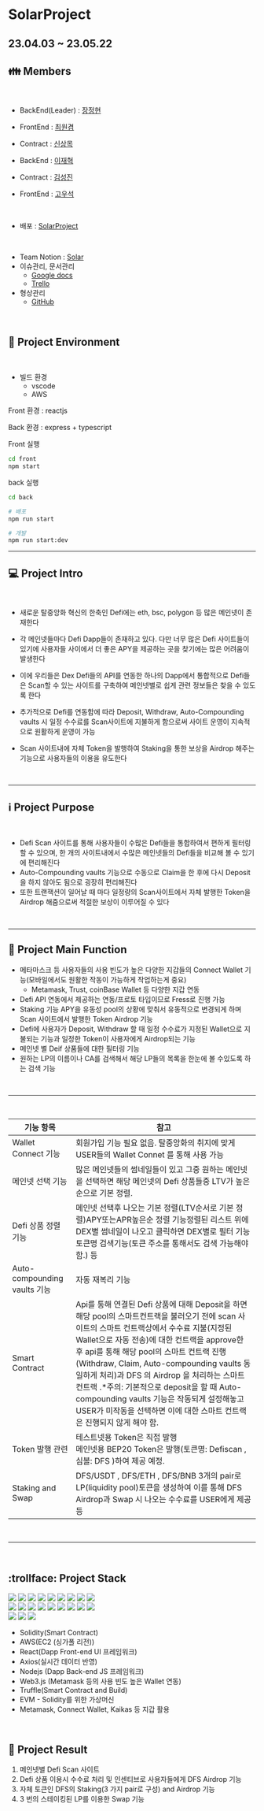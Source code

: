 # SolarProject

## **23.04.03 ~ 23.05.22**

## :family: Members

<br>

- BackEnd(Leader) : [장정현](https://github.com/JJeonghyun)

- FrontEnd : [최원겸](https://github.com/HGWA333)

- Contract : [신상목](https://github.com/pippen11)

- BackEnd : [이재혁](https://github.com/LeeJaeHyekk)

- Contract : [김성진](https://github.com/rainbow96bear)

- FrontEnd : [고우석](https://github.com/Koh-U-Seok)

<br>

- 배포 : [SolarProject](http://solar.jaeko.block7.errorcode.help)

<br>

- Team Notion : [Solar](https://cubic-lute-8d9.notion.site/Solar-Project-0c507701ffb94eaaa6cfee118dca2dee)
- 이슈관리, 문서관리
  - [Google docs](https://drive.google.com/drive/folders/1b9ufoZdiu1xlUCZL6r3i2ogg93BuYYNQ)
  - [Trello](https://trello.com/b/jLBc46G8/team-project)
- 형상관리
  - [GitHub](https://github.com/JJeonghyun/SolarProject)

<br>

## :floppy_disk: Project Environment

<br>

- 빌드 환경
  - vscode
  - AWS

Front 환경 : reactjs

Back 환경 : express + typescript

Front 실행

```bash
cd front
npm start
```

back 실행

```bash
cd back

# 배포
npm run start

# 개발
npm run start:dev
```

---

## :computer: Project Intro

<br>

- 새로운 탈중앙화 혁신의 한축인 Defi에는 eth, bsc, polygon 등 많은 메인넷이 존재한다
- 각 메인넷들마다 Defi Dapp들이 존재하고 있다. 다만 너무 많은 Defi 사이트들이 있기에 사용자들 사이에서 더 좋은 APY을 제공하는 곳을 찾기에는 많은 어려움이 발생한다
- 이에 우리들은 Dex Defi들의 API를 연동한 하나의 Dapp에서 통합적으로 Defi들은 Scan할 수 있는 사이트를 구축하여 메인넷별로 쉽게 관련 정보들은 찾을 수 있도록 한다
- 추가적으로 Defi를 연동함에 따라 Deposit, Withdraw, Auto-Compounding vaults 시 일정 수수료를 Scan사이트에 지불하게 함으로써 사이트 운영이 지속적으로 원활하게 운영이 가능

- Scan 사이트내에 자체 Token을 발행하여 Staking을 통한 보상을 Airdrop 해주는 기능으로 사용자들의 이용을 유도한다

 <br>

---

## :information_source: Project Purpose

<br>

- Defi Scan 사이트를 통해 사용자들이 수많은 Defi들을 통합하여서 편하게 필터링 할 수 있으며, 한 개의 사이트내에서 수많은 메인넷들의 Defi들을 비교해 볼 수 있기에 편리해진다
- Auto-Compounding vaults 기능으로 수동으로 Claim을 한 후에 다시 Deposit을 하지 않아도 됨으로 굉장히 편리해진다
- 또한 트랜잭션이 일어날 때 마다 일정량의 Scan사이트에서 자체 발행한 Token을 Airdrop 해줌으로써 적절한 보상이 이루어질 수 있다

<br>

---

## :satellite: Project Main Function

- 메타마스크 등 사용자들의 사용 빈도가 높은 다양한 지갑들의 Connect Wallet 기능(모바일에서도 원활한 작동이 가능하게 작업하는게 중요)
  - Metamask, Trust, coinBase Wallet 등 다양한 지갑 연동
- Defi API 연동에서 제공하는 연동/프로토 타입이므로 Fress로 진행 가능
- Staking 기능 APY을 유동성 pool의 상황에 맞춰서 유동적으로 변경되게 하며 Scan 사이트에서 발행한 Token Airdrop 기능
- Defi에 사용자가 Deposit, Withdraw 할 때 일정 수수료가 지정된 Wallet으로 지불되는 기능과 일정한 Token이 사용자에게 Airdrop되는 기능
- 메인넷 별 Deif 상품들에 대한 필터링 기능
- 원하는 LP의 이름이나 CA를 검색해서 해당 LP들의 목록을 한눈에 볼 수있도록 하는 검색 기능

<br>

---

<br>

| 기능 항목                    | 참고                                                                                                                                                                                                                                                                                                                                                                                                                                                                                                              |
| ---------------------------- | ----------------------------------------------------------------------------------------------------------------------------------------------------------------------------------------------------------------------------------------------------------------------------------------------------------------------------------------------------------------------------------------------------------------------------------------------------------------------------------------------------------------- |
| Wallet Connect 기능          | 회원가입 기능 필요 없음. 탈중앙화의 취지에 맞게 USER들의 Wallet Connet 를 통해 사용 가능                                                                                                                                                                                                                                                                                                                                                                                                                          |
| 메인넷 선택 기능             | 많은 메인넷들의 썸네일들이 있고 그중 원하는 메인넷을 선택하면 해당 메인넷의 Defi 상품들중 LTV가 높은 순으로 기본 정렬.                                                                                                                                                                                                                                                                                                                                                                                            |
| Defi 상품 정렬 기능          | 메인넷 선택후 나오는 기본 정렬(LTV순서로 기본 정렬)APY또는APR높은순  정렬 기능정렬된 리스트 위에 DEX별 썸네일이 나오고 클릭하면 DEX별로 필터 기능 토큰명 검색기능(토큰 주소를 통해서도 검색 가능해야 함.) 등                                                                                                                                                                                                                                                                                                      |
| Auto-compounding vaults 기능 | 자동 재복리 기능                                                                                                                                                                                                                                                                                                                                                                                                                                                                                                  |
| Smart Contract               | Api를 통해 연결된 Defi 상품에 대해 Deposit을 하면 해당 pool의 스마트컨트랙을 불러오기 전에 scan 사이트의 스마트 컨트랙상에서 수수료 지불(지정된 Wallet으로 자동 전송)에 대한 컨트랙을 approve한 후 api를 통해 해당 pool의 스마트 컨트랙 진행 (Withdraw, Claim, Auto-compounding vaults 동일하게 처리)과 DFS 의 Airdrop 을 처리하는 스마트 컨트랙 .\*주의: 기본적으로 deposit을 할 때 Auto-compounding vaults 기능은 작동되게 설정해놓고 USER가 미작동을 선택하면 이에 대한 스마트 컨트랙은 진행되지 않게 해야 함. |
| Token 발행 관련              | 테스트넷용 Token은 직접 발행<br> 메인넷용 BEP20 Token은 발행(토큰명: Defiscan , 심볼: DFS )하여 제공 예정.                                                                                                                                                                                                                                                                                                                                                                                                        |
| Staking and Swap             | DFS/USDT , DFS/ETH , DFS/BNB 3개의 pair로 LP(liquidity pool)토큰을 생성하여 이를 통해 DFS Airdrop과 Swap 시 나오는 수수료를 USER에게 제공 등                                                                                                                                                                                                                                                                                                                                                                      |

<br>

---

<br>

## :trollface: Project Stack

<div>
 <img src="https://img.shields.io/badge/HTML5-E34F26?style=flat&logo=HTML5&logoColor=white"/>
<img src="https://img.shields.io/badge/CSS3-1572B6?style=flat&logo=CSS3&logoColor=white"/>
<img src="https://img.shields.io/badge/JavaScript-F7DF1E?style=flat&logo=JavaScript&logoColor=white"/>
<img src="https://img.shields.io/badge/React-61DAFB?style=flat&logo=React&logoColor=white"/>
<img src="https://img.shields.io/badge/Redux-764ABC?style=flat&logo=Redux&logoColor=white"/>
<img src="https://img.shields.io/badge/Node.js-339933?style=flat&logo=Node.js&logoColor=white"/>
<img src="https://img.shields.io/badge/Github-181717?style=flat&logo=Github&logoColor=white"/>
<img src="https://img.shields.io/badge/mySQL-4479A1?style=flat&logo=MySQL&logoColor=white"/>
<img src="https://img.shields.io/badge/solidity-363636?style=flat&logo=solidity&logoColor=white"/>
</div>
<div>
<img src="https://img.shields.io/badge/axios-5A29E4?style=flat&logo=axios&logoColor=white"/>
<img src="https://img.shields.io/badge/amazonaws-232F3E?style=flat&logo=amazonaws&logoColor=white"/>
<img src="https://img.shields.io/badge/web3.js-F16822?style=flat&logo=web3.js&logoColor=white"/>
<img src="https://img.shields.io/badge/figma-F24E1E?style=flat&logo=figma&logoColor=white"/>
<img src="https://img.shields.io/badge/remix-000000?style=flat&logo=remix&logoColor=white"/>
<img src="https://img.shields.io/badge/typescript-3178C6?style=flat&logo=typescript&logoColor=white"/>
<img src="https://img.shields.io/badge/trello-0052CC?style=flat&logo=trello&logoColor=white"/>
<img src="https://img.shields.io/badge/awsamplify-FF9900?style=flat&logo=awsamplify&logoColor=white"/>
<img src="https://img.shields.io/badge/notion-000000?style=flat&logo=notion&logoColor=white"/>
</div>
<div>
<img src="https://img.shields.io/badge/googlesheets-34A853?style=flat&logo=googlesheets&logoColor=white"/>
<img src="https://img.shields.io/badge/filezilla-BF0000?style=flat&logo=filezilla&logoColor=white"/>
<img src="https://img.shields.io/badge/ubuntu-E95420?style=flat&logo=ubuntu&logoColor=white"/>
</div>
 
- Solidity(Smart Contract)
- AWS(EC2 (싱가폴 리전))
- React(Dapp Front-end UI 프레임워크)
- Axios(실시간 데이터 반영)
- Nodejs (Dapp Back-end JS 프레임워크)
- Web3.js (Metamask 등의 사용 빈도 높은 Wallet 연동)
- Truffle(Smart Contract and Build)
- EVM - Solidity를 위한 가상머신
- Metamask, Connect Wallet, Kaikas 등 지갑 활용

<br>

## :memo: Project Result

1. 메인넷별 Defi Scan 사이트
2. Defi 상품 이용시 수수료 처리 및 인센티브로 사용자들에게 DFS Airdrop 기능
3. 자체 토큰인 DFS의 Staking(3 가지 pair로 구성) and Airdrop 기능
4. 3 번의 스테이킹된 LP를 이용한 Swap 기능
